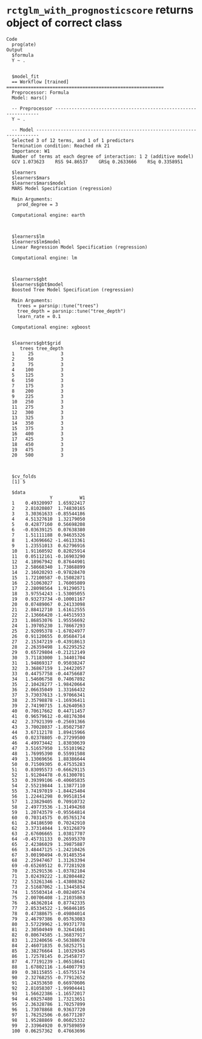 # `rctglm_with_prognosticscore` returns object of correct class

    Code
      prog(ate)
    Output
      $formula
      Y ~ .
      
      
      $model_fit
      == Workflow [trained] ==========================================================
      Preprocessor: Formula
      Model: mars()
      
      -- Preprocessor ----------------------------------------------------------------
      Y ~ .
      
      -- Model -----------------------------------------------------------------------
      Selected 3 of 12 terms, and 1 of 1 predictors
      Termination condition: Reached nk 21
      Importance: W1
      Number of terms at each degree of interaction: 1 2 (additive model)
      GCV 1.073623    RSS 94.86537    GRSq 0.2633666    RSq 0.3358951
      
      $learners
      $learners$mars
      $learners$mars$model
      MARS Model Specification (regression)
      
      Main Arguments:
        prod_degree = 3
      
      Computational engine: earth 
      
      
      
      $learners$lm
      $learners$lm$model
      Linear Regression Model Specification (regression)
      
      Computational engine: lm 
      
      
      
      $learners$gbt
      $learners$gbt$model
      Boosted Tree Model Specification (regression)
      
      Main Arguments:
        trees = parsnip::tune("trees")
        tree_depth = parsnip::tune("tree_depth")
        learn_rate = 0.1
      
      Computational engine: xgboost 
      
      
      $learners$gbt$grid
         trees tree_depth
      1     25          3
      2     50          3
      3     75          3
      4    100          3
      5    125          3
      6    150          3
      7    175          3
      8    200          3
      9    225          3
      10   250          3
      11   275          3
      12   300          3
      13   325          3
      14   350          3
      15   375          3
      16   400          3
      17   425          3
      18   450          3
      19   475          3
      20   500          3
      
      
      
      $cv_folds
      [1] 5
      
      $data
                    Y          W1
      1    0.49320997  1.65922417
      2    2.81020807  1.74830165
      3    3.30361633 -0.85544186
      4    4.51327610  1.32179050
      5    0.42877160  0.56698208
      6   -0.03639125  0.07638380
      7    1.51111188  0.94635326
      8    1.43696662 -1.46133361
      9    1.23551013  0.62796916
      10   1.91160592  0.82025914
      11   0.05112161 -0.16903290
      12   4.18967942  0.87644901
      13   2.58668340  1.73868899
      14   2.16020293 -0.97828470
      15   1.72100587 -0.15082871
      16   2.51063027  1.76005809
      17   2.28098564  1.91290571
      18   3.97554243 -1.53005055
      19   0.93273734 -0.10001167
      20   0.07489067  0.24133098
      21   2.88412710  1.61612555
      22   2.13666420 -1.44515933
      23   1.86853076  1.95556692
      24   1.39705230  1.78667293
      25   2.92095378 -1.67024977
      26   0.91120655  0.05684714
      27   2.15347219 -0.43918613
      28   2.26359498  1.62295252
      29   0.65729804 -0.21212149
      30   3.71183000  1.34401704
      31   1.94869317  0.95038247
      32   3.36867159  1.24422057
      33   0.44757758 -0.44756687
      34   1.54606758  0.74067892
      35   2.10428277 -1.98420664
      36   2.06635049  1.33166432
      37   3.73037613 -1.97066341
      38   2.35798878 -1.16936411
      39   2.74190715  1.62640563
      40   0.70617662  0.44711457
      41   0.96579612 -0.48176304
      42   2.37921399 -0.25691366
      43   3.70028037 -1.85027587
      44   3.67112178  1.89415966
      45   0.02378805 -0.27299500
      46   4.49973442  1.83030639
      47   3.51657950  1.55101962
      48   1.76995390  0.55991508
      49   3.13069656  1.88386644
      50   0.71509305  0.47535283
      51   0.83095573 -0.66629115
      52   1.91204478 -0.61300701
      53   0.39399106 -0.40605835
      54   2.55219844  1.13877110
      55   3.74197019 -1.84425404
      56   1.22441298  0.99518154
      57   1.23829405  0.70910732
      58   2.49773536 -1.31494268
      59   1.20743579 -0.95564814
      60   0.70314575  0.05765174
      61   2.84186590  0.70242910
      62   3.37314044  1.93126879
      63   2.67606665  1.03817707
      64  -0.45731133  0.26595370
      65   2.42386029  1.39875887
      66   3.48447125 -1.24210426
      67   3.00190494 -0.91485354
      68   2.25947467  1.31263394
      69  -0.65269512  0.77281928
      70   2.35291536 -1.03782104
      71   3.02439222 -1.82804482
      72   2.53261346 -1.43808362
      73   2.51687062 -1.13445834
      74   1.55503414 -0.08240574
      75   2.00706408 -1.21035863
      76   3.46362014  0.87742335
      77   2.85334522 -1.96846105
      78   0.47388675 -0.49804014
      79   2.46797386  0.05763083
      80   3.57229962 -1.99371778
      81   2.30504949  0.32641601
      82   0.80674585 -1.36837917
      83   1.23240656 -0.56388678
      84   2.46071835  0.58252751
      85   2.38276664  1.10329345
      86   1.72578145  0.25458737
      87   4.77191239 -1.06518641
      88   1.67802116 -1.64007793
      89   0.38115855 -1.65755174
      90   2.32768255 -0.77912652
      91   1.24353650  0.66970606
      92   2.81058307 -1.99904441
      93   1.56622386 -1.16572017
      94   4.69257480  1.73213651
      95   2.36328786  1.70257899
      96   1.73078868  0.93637720
      97   1.76252506 -0.66771207
      98   1.95288869  0.06025332
      99   2.33964920  0.97589859
      100  0.06257362  0.47663696
      

